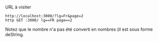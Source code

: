 URL à visiter
```
http://localhost:3000/?lg=Fr&page=2
http GET :3000/ lg==FR page==2
```
Notez que le nombre n'a pas été converti en nombres (il est sous forme deString.
